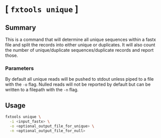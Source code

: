 # [ `fxtools unique` ]

## Summary

This is a command that will determine all unique sequences within a fastx file and split the records into either unique or duplicates.
It will also count the number of unique/duplicate sequences/duplicate records and report those.

### Parameters

By default all unique reads will be pushed to stdout unless piped to a file with the `-o` flag.
Nulled reads will not be reported by default but can be written to a filepath with the `-n` flag.

## Usage

```bash
fxtools unique \
  -i <input_fastx> \
  -o <optional_output_file_for_unique> \
  -n <optional_output_file_for_null>
```
